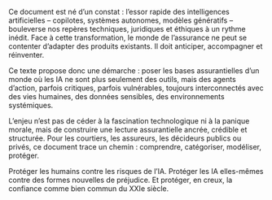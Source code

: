 
Ce document est né d’un constat : l’essor rapide des intelligences artificielles – copilotes, systèmes autonomes, modèles génératifs – bouleverse nos repères techniques, juridiques et éthiques à un rythme inédit. Face à cette transformation, le monde de l’assurance ne peut se contenter d’adapter des produits existants. Il doit anticiper, accompagner et réinventer.

Ce texte propose donc une démarche : poser les bases assurantielles d’un monde où les IA ne sont plus seulement des outils, mais des agents d’action, parfois critiques, parfois vulnérables, toujours interconnectés avec des vies humaines, des données sensibles, des environnements systémiques.

L’enjeu n’est pas de céder à la fascination technologique ni à la panique morale, mais de construire une lecture assurantielle ancrée, crédible et structurée. Pour les courtiers, les assureurs, les décideurs publics ou privés, ce document trace un chemin : comprendre, catégoriser, modéliser, protéger.

Protéger les humains contre les risques de l’IA. Protéger les IA elles-mêmes contre des formes nouvelles de préjudice. Et protéger, en creux, la confiance comme bien commun du XXIe siècle.
